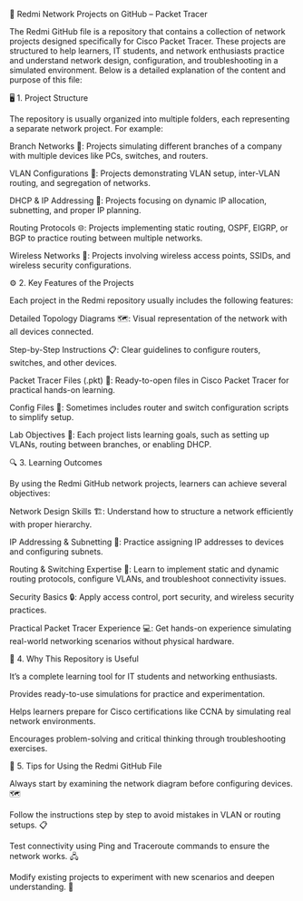 📁 Redmi Network Projects on GitHub – Packet Tracer

The Redmi GitHub file is a repository that contains a collection of network projects designed specifically for Cisco Packet Tracer. These projects are structured to help learners, IT students, and network enthusiasts practice and understand network design, configuration, and troubleshooting in a simulated environment. Below is a detailed explanation of the content and purpose of this file:

🖥️ 1. Project Structure

The repository is usually organized into multiple folders, each representing a separate network project. For example:

Branch Networks 🏢: Projects simulating different branches of a company with multiple devices like PCs, switches, and routers.

VLAN Configurations 🔀: Projects demonstrating VLAN setup, inter-VLAN routing, and segregation of networks.

DHCP & IP Addressing 📡: Projects focusing on dynamic IP allocation, subnetting, and proper IP planning.

Routing Protocols 🌐: Projects implementing static routing, OSPF, EIGRP, or BGP to practice routing between multiple networks.

Wireless Networks 📶: Projects involving wireless access points, SSIDs, and wireless security configurations.

⚙️ 2. Key Features of the Projects

Each project in the Redmi repository usually includes the following features:

Detailed Topology Diagrams 🗺️: Visual representation of the network with all devices connected.

Step-by-Step Instructions 📋: Clear guidelines to configure routers, switches, and other devices.

Packet Tracer Files (.pkt) 💾: Ready-to-open files in Cisco Packet Tracer for practical hands-on learning.

Config Files 📝: Sometimes includes router and switch configuration scripts to simplify setup.

Lab Objectives 🎯: Each project lists learning goals, such as setting up VLANs, routing between branches, or enabling DHCP.

🔍 3. Learning Outcomes

By using the Redmi GitHub network projects, learners can achieve several objectives:

Network Design Skills 🏗️: Understand how to structure a network efficiently with proper hierarchy.

IP Addressing & Subnetting 🧮: Practice assigning IP addresses to devices and configuring subnets.

Routing & Switching Expertise 🔄: Learn to implement static and dynamic routing protocols, configure VLANs, and troubleshoot connectivity issues.

Security Basics 🔒: Apply access control, port security, and wireless security practices.

Practical Packet Tracer Experience 💻: Get hands-on experience simulating real-world networking scenarios without physical hardware.

📌 4. Why This Repository is Useful

It’s a complete learning tool for IT students and networking enthusiasts.

Provides ready-to-use simulations for practice and experimentation.

Helps learners prepare for Cisco certifications like CCNA by simulating real network environments.

Encourages problem-solving and critical thinking through troubleshooting exercises.

🌟 5. Tips for Using the Redmi GitHub File

Always start by examining the network diagram before configuring devices. 🗺️

Follow the instructions step by step to avoid mistakes in VLAN or routing setups. 📋

Test connectivity using Ping and Traceroute commands to ensure the network works. 🖧

Modify existing projects to experiment with new scenarios and deepen understanding. 🔄
